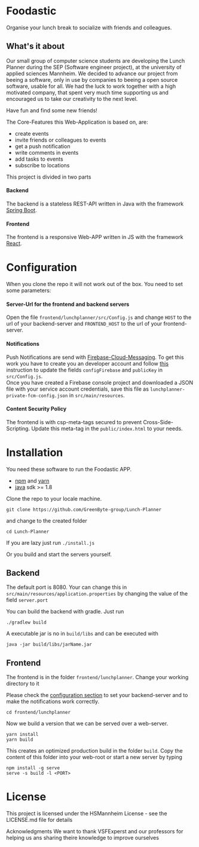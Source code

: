 
# Foodastic
Organise your lunch break to socialize with friends and colleagues.

## What's it about
Our small group of computer science students are developing the Lunch Planner
during the SEP (Software engineer project), at the university of applied sciences Mannheim.
We decided to advance our project from beeing a software, only in use by companies to beeing a
open source software, usable for all. We had the luck to work together with a high motivated 
company, that spent very much time supporting us and
encouraged us to take our creativity to the next level.

Have fun and find some new friends!

The Core-Features this Web-Application is based on, are:
- create events
- invite friends or colleagues to events
- get a push notification 
- write comments in events
- add tasks to events
- subscribe to locations

This project is divided in two parts
#### Backend
The backend is a stateless REST-API written in Java with the framework [Spring Boot](https://spring.io/projects/spring-boot).
   
#### Frontend
The frontend is a responsive Web-APP written in JS with the framework [React](https://reactjs.org).

# Configuration
When you clone the repo it will not work out of the box. You need to set some parameters:

#### Server-Url for the frontend and backend servers
Open the file `frontend/lunchplanner/src/Config.js` and change `HOST` to the url of your 
backend-server and `FRONTEND_HOST` to the url of your frontend-server.

#### Notifications
Push Notifications are send with [Firebase-Cloud-Messaging](https://firebase.google.com/docs/cloud-messaging/).
To get this work you have to create you an developer account and follow [this](https://firebase.google.com/docs/web/setup)
instruction to update the fields `configFirebase` and `publicKey` in `src/Config.js`.   
Once you have created a Firebase console project and downloaded a JSON file with your service account credentials, save this file as `lunchplanner-private-fcm-config.json` in `src/main/resources`.

#### Content Security Policy
The frontend is with csp-meta-tags secured to prevent Cross-Side-Scripting. Update this meta-tag
in the `public/index.html` to your needs.

# Installation
You need these software to run the Foodastic APP.
- [npm](https://www.npmjs.com/) and [yarn](https://yarnpkg.com/lang/en/)
- [java](http://www.oracle.com/technetwork/java/javase/downloads/index.html) sdk >= 1.8

Clone the repo to your locale machine.
```
git clone https://github.com/GreenByte-group/Lunch-Planner
```
and change to the created folder
```
cd Lunch-Planner
```

If you are lazy just run `./install.js`

Or you build and start the servers yourself.
## Backend
The default port is 8080. Your can change this in `src/main/resources/application.properties` by 
changing the value of the field `server.port`
   
You can build the backend with gradle. Just run
```
./gradlew build
```
A executable jar is no in `build/libs` and can be executed with 
```
java -jar build/libs/jarName.jar
```

## Frontend
The frontend is in the folder `frontend/lunchplanner`. Change your working directory to it

Please check the [configuration section](#Configuration) to set your backend-server and to make the notifications work correctly.

```
cd frontend/lunchplanner
```
Now we build a version that we can be served over a web-server.
```
yarn install
yarn build
```
This creates an optimized production build in the folder `build`.
Copy the content of this folder into your web-root or start a new server by typing
```
npm install -g serve
serve -s build -l <PORT>
```

# License
This project is licensed under the HSMannheim License - see the LICENSE.md file for details

Acknowledgments
We want to thank VSFExperst and our professors
for helping us ans sharing theire knowledge to improve ourselves
